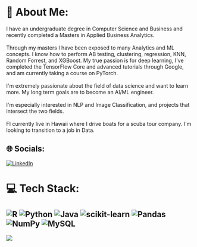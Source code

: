 # 💫 About Me:
I have an undergraduate degree in Computer Science and Business and recently completed a Masters in Applied Business Analytics.<br><br>Through my masters I have been exposed to many Analytics and ML concepts. I know how to perform AB testing, clustering, regression, KNN, Random Forrest, and XGBoost. My true passion is for deep learning, I've completed the TensorFlow Core and advanced tutorials through Google, and am currently taking a course on PyTorch. <br><br>I'm extremely passionate about the field of data science and want to learn more. My long term goals are to become an AI/ML engineer.<br><br>I'm especially interested in NLP and Image Classification, and projects that intersect the two fields.<br><br>FI currently live in Hawaii where I drive boats for a scuba tour company. I'm looking to transition to a job in Data.


## 🌐 Socials:
[![LinkedIn](https://img.shields.io/badge/LinkedIn-%230077B5.svg?logo=linkedin&logoColor=white)](https://linkedin.com/in/russell-laros) 

# 💻 Tech Stack:
![R](https://img.shields.io/badge/r-%23276DC3.svg?style=for-the-badge&logo=r&logoColor=white) ![Python](https://img.shields.io/badge/python-3670A0?style=for-the-badge&logo=python&logoColor=ffdd54) ![Java](https://img.shields.io/badge/java-%23ED8B00.svg?style=for-the-badge&logo=java&logoColor=white) ![scikit-learn](https://img.shields.io/badge/scikit--learn-%23F7931E.svg?style=for-the-badge&logo=scikit-learn&logoColor=white) ![Pandas](https://img.shields.io/badge/pandas-%23150458.svg?style=for-the-badge&logo=pandas&logoColor=white) ![NumPy](https://img.shields.io/badge/numpy-%23013243.svg?style=for-the-badge&logo=numpy&logoColor=white) ![MySQL](https://img.shields.io/badge/mysql-%2300f.svg?style=for-the-badge&logo=mysql&logoColor=white)
---
[![](https://visitcount.itsvg.in/api?id=russell-laros&icon=0&color=0)](https://visitcount.itsvg.in)
